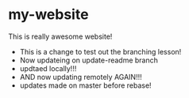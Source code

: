 # my-website
This is really awesome website!
* This is a change to test out the branching lesson! 
* Now updateing on update-readme branch
* updtaed locally!!!
* AND now updating remotely AGAIN!!!
* updates made on master before rebase! 
